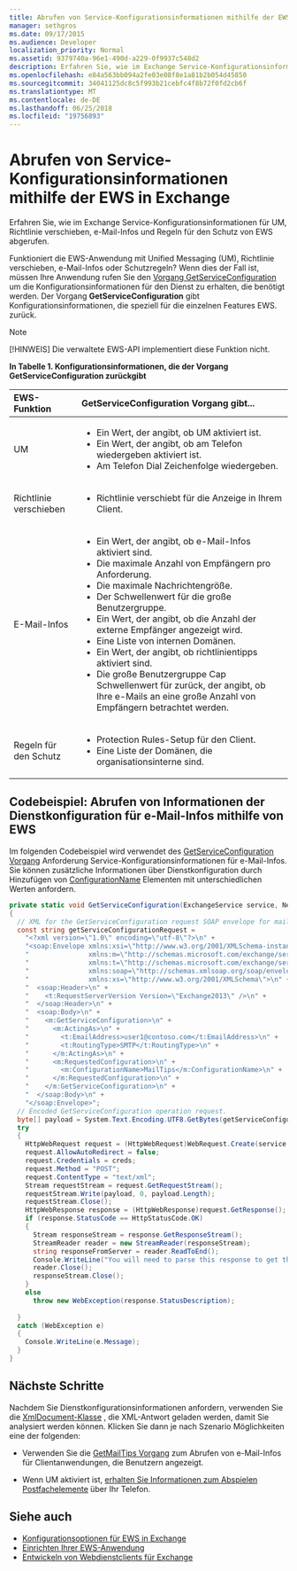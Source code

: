 ```yaml
---
title: Abrufen von Service-Konfigurationsinformationen mithilfe der EWS in Exchange
manager: sethgros
ms.date: 09/17/2015
ms.audience: Developer
localization_priority: Normal
ms.assetid: 9379740a-96e1-490d-a229-0f9937c548d2
description: Erfahren Sie, wie im Exchange Service-Konfigurationsinformationen für UM, Richtlinie verschieben, e-Mail-Infos und Regeln für den Schutz von EWS abgerufen.
ms.openlocfilehash: e84a563bb094a2fe03e08f8e1a81b2b054d45850
ms.sourcegitcommit: 34041125dc8c5f993b21cebfc4f8b72f0fd2cb6f
ms.translationtype: MT
ms.contentlocale: de-DE
ms.lasthandoff: 06/25/2018
ms.locfileid: "19756893"
---
```

# <a name="get-service-configuration-information-by-using-ews-in-exchange"></a>Abrufen von Service-Konfigurationsinformationen mithilfe der EWS in Exchange

Erfahren Sie, wie im Exchange Service-Konfigurationsinformationen für UM, Richtlinie verschieben, e-Mail-Infos und Regeln für den Schutz von EWS abgerufen.
  
Funktioniert die EWS-Anwendung mit Unified Messaging (UM), Richtlinie verschieben, e-Mail-Infos oder Schutzregeln? Wenn dies der Fall ist, müssen Ihre Anwendung rufen Sie den [Vorgang GetServiceConfiguration](http://msdn.microsoft.com/library/070cbfe5-325a-4955-8e4a-8230ea0459a7%28Office.15%29.aspx) um die Konfigurationsinformationen für den Dienst zu erhalten, die benötigt werden. Der Vorgang **GetServiceConfiguration** gibt Konfigurationsinformationen, die speziell für die einzelnen Features EWS. zurück. 
  
> [!NOTE]
> [!HINWEIS] Die verwaltete EWS-API implementiert diese Funktion nicht. 
  
**In Tabelle 1. Konfigurationsinformationen, die der Vorgang GetServiceConfiguration zurückgibt**

|EWS-Funktion|GetServiceConfiguration Vorgang gibt...|
|:-----|:-----|
|UM  <br/> | <ul><li>Ein Wert, der angibt, ob UM aktiviert ist.</li><li>Ein Wert, der angibt, ob am Telefon wiedergeben aktiviert ist.</li><li>Am Telefon Dial Zeichenfolge wiedergeben.</li></ul> |
|Richtlinie verschieben  <br/> | <ul><li>Richtlinie verschiebt für die Anzeige in Ihrem Client.</li></ul> |
|E-Mail-Infos  <br/> | <ul><li>Ein Wert, der angibt, ob e-Mail-Infos aktiviert sind.</li><li>Die maximale Anzahl von Empfängern pro Anforderung.</li><li>Die maximale Nachrichtengröße.</li><li>Der Schwellenwert für die große Benutzergruppe.</li><li>Ein Wert, der angibt, ob die Anzahl der externe Empfänger angezeigt wird.</li><li>Eine Liste von internen Domänen.</li><li>Ein Wert, der angibt, ob richtlinientipps aktiviert sind.</li><li>Die große Benutzergruppe Cap Schwellenwert für zurück, der angibt, ob Ihre e-Mails an eine große Anzahl von Empfängern betrachtet werden.  </li></ul>|
|Regeln für den Schutz  <br/> | <ul><li>Protection Rules-Setup für den Client.</li><li>Eine Liste der Domänen, die organisationsinterne sind.  </li></ul> |
   
## <a name="code-example-get-service-configuration-information-for-mail-tips-by-using-ews"></a>Codebeispiel: Abrufen von Informationen der Dienstkonfiguration für e-Mail-Infos mithilfe von EWS

Im folgenden Codebeispiel wird verwendet des [GetServiceConfiguration Vorgang](http://msdn.microsoft.com/library/070cbfe5-325a-4955-8e4a-8230ea0459a7%28Office.15%29.aspx) Anforderung Service-Konfigurationsinformationen für e-Mail-Infos. Sie können zusätzliche Informationen über Dienstkonfiguration durch Hinzufügen von [ConfigurationName](http://msdn.microsoft.com/library/3b524a2f-9c6b-4550-9f3d-f78d176b0f7b%28Office.15%29.aspx) Elementen mit unterschiedlichen Werten anfordern. 
  
```cs
private static void GetServiceConfiguration(ExchangeService service, NetworkCredential creds)
{ 
  // XML for the GetServiceConfiguration request SOAP envelope for mail tips configuration information.
  const string getServiceConfigurationRequest = 
    "<?xml version=\"1.0\" encoding=\"utf-8\"?>\n" +
    "<soap:Envelope xmlns:xsi=\"http://www.w3.org/2001/XMLSchema-instance\"\n" +
    "               xmlns:m=\"http://schemas.microsoft.com/exchange/services/2006/messages\"\n" +
    "               xmlns:t=\"http://schemas.microsoft.com/exchange/services/2006/types\" \n" +
    "               xmlns:soap=\"http://schemas.xmlsoap.org/soap/envelope/\"\n" +
    "               xmlns:xs=\"http://www.w3.org/2001/XMLSchema\">\n" +
    "  <soap:Header>\n" +
    "    <t:RequestServerVersion Version=\"Exchange2013\" />\n" +
    "  </soap:Header>\n" +
    "  <soap:Body>\n" +
    "    <m:GetServiceConfiguration>\n" +
    "      <m:ActingAs>\n" +
    "        <t:EmailAddress>user1@contoso.com</t:EmailAddress>\n" +
    "        <t:RoutingType>SMTP</t:RoutingType>\n" +
    "      </m:ActingAs>\n" +
    "      <m:RequestedConfiguration>\n" +
    "        <m:ConfigurationName>MailTips</m:ConfigurationName>\n" +
    "      </m:RequestedConfiguration>\n" +
    "    </m:GetServiceConfiguration>\n" +
    "  </soap:Body>\n" +
    "</soap:Envelope>";
  // Encoded GetServiceConfiguration operation request.
  byte[] payload = System.Text.Encoding.UTF8.GetBytes(getServiceConfigurationRequest);
  try
  {
    HttpWebRequest request = (HttpWebRequest)WebRequest.Create(service.Url);
    request.AllowAutoRedirect = false;
    request.Credentials = creds;
    request.Method = "POST";
    request.ContentType = "text/xml";
    Stream requestStream = request.GetRequestStream();
    requestStream.Write(payload, 0, payload.Length);
    requestStream.Close();
    HttpWebResponse response = (HttpWebResponse)request.GetResponse();
    if (response.StatusCode == HttpStatusCode.OK)
    {
      Stream responseStream = response.GetResponseStream();
      StreamReader reader = new StreamReader(responseStream);
      string responseFromServer = reader.ReadToEnd();
      Console.WriteLine("You will need to parse this response to get the configuration information:\n\n" + responseFromServer);
      reader.Close();
      responseStream.Close();
    }
    else
      throw new WebException(response.StatusDescription);
          
  }
  catch (WebException e)
  {
    Console.WriteLine(e.Message);
  }
}

```

## <a name="next-steps"></a>Nächste Schritte

Nachdem Sie Dienstkonfigurationsinformationen anfordern, verwenden Sie die [XmlDocument-Klasse](http://msdn.microsoft.com/en-us/library/system.xml.xmldocument.aspx) , die XML-Antwort geladen werden, damit Sie analysiert werden können. Klicken Sie dann je nach Szenario Möglichkeiten eine der folgenden: 
  
- Verwenden Sie die [GetMailTips Vorgang](http://msdn.microsoft.com/library/025483ec-a9f3-4735-8a95-d26e30ea7974%28Office.15%29.aspx) zum Abrufen von e-Mail-Infos für Clientanwendungen, die Benutzern angezeigt. 
    
- Wenn UM aktiviert ist, [erhalten Sie Informationen zum Abspielen Postfachelemente](http://blogs.msdn.com/b/exchangedev/archive/2009/11/05/play-exchange-2010-mailbox-items-on-your-phone-by-using-the-ews-managed-api.aspx) über Ihr Telefon. 
    
## <a name="see-also"></a>Siehe auch

- [Konfigurationsoptionen für EWS in Exchange](configuration-options-for-ews-in-exchange.md)    
- [Einrichten Ihrer EWS-Anwendung](setting-up-your-ews-application.md)    
- [Entwickeln von Webdienstclients für Exchange](develop-web-service-clients-for-exchange.md)
    

